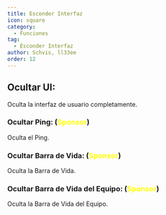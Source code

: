 ```yaml
---
title: Esconder Interfaz
icon: square
category:
  - Funciones
tag:
  - Esconder Interfaz
author: Schvis, ll33ee
order: 12
---
```


## Ocultar UI:
Oculta la interfaz de usuario completamente.
### Ocultar Ping: (<span style='color:yellow;'>Sponsor</span>)
Oculta el Ping.
### Ocultar Barra de Vida: (<span style='color:yellow;'>Sponsor</span>)
Oculta la Barra de Vida.
### Ocultar Barra de Vida del Equipo: (<span style='color:yellow;'>Sponsor</span>)
Oculta la Barra de Vida del Equipo.

